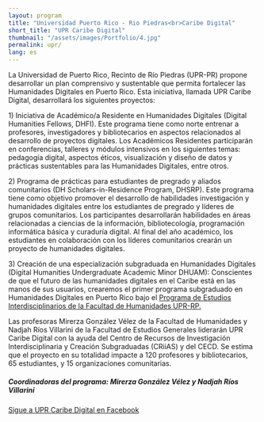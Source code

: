 ```yaml
---
layout: program
title: "Universidad Puerto Rico - Rio Piedras<br>Caribe Digital"
short_title: "UPR Caribe Digital"
thumbnail: "/assets/images/Portfolio/4.jpg"
permalink: upr/
lang: es
---
```


<div class="portfolio-details">
    <p>La Universidad de Puerto Rico, Recinto de Río Piedras (UPR-PR) propone desarrollar un plan comprensivo y sustentable que permita fortalecer las Humanidades Digitales en Puerto Rico. Esta iniciativa, llamada UPR Caribe Digital, desarrollará los siguientes proyectos:</p>
    <p>1) Iniciativa de Académico/a Residente en Humanidades Digitales (Digital Humanities Fellows, DHFI). Este programa tiene como norte entrenar a profesores, investigadores y bibliotecarios en aspectos relacionados al desarrollo de proyectos digitales. Los Académicos Residentes participarán en conferencias, talleres y módulos intensivos en los siguientes temas: pedagogía digital, aspectos éticos, visualización y diseño de datos y prácticas sustentables para las Humanidades Digitales, entre otros.
</p>
    <p>2) Programa de prácticas para estudiantes de pregrado y aliados comunitarios (DH Scholars-in-Residence Program, DHSRP). Este programa tiene como objetivo promover el desarrollo de habilidades investigación y humanidades digitales entre los estudiantes de pregrado y líderes de grupos comunitarios. Los participantes desarrollarán habilidades en áreas relacionadas a ciencias de la información, bibliotecología, programación informática básica y curaduría digital. Al final del año académico, los estudiantes en colaboración con los líderes comunitarios crearán un proyecto de humanidades digitales.  
</p>
    <p>3) Creación de una especialización subgraduada en Humanidades Digitales (Digital Humanities Undergraduate Academic Minor DHUAM): Conscientes de que el futuro de las humanidades digitales en el Caribe está en las manos de sus usuarios, crearemos el primer programa subgraduado en Humanidades Digitales en Puerto Rico bajo el <a href="http://humanidades.uprrp.edu/prei/">Programa de Estudios Interdisciplinarios de la Facultad de Humanidades UPR-RP.</a></p>
    <p>Las profesoras Mirerza González Vélez de la Facultad de Humanidades y Nadjah Ríos Villarini de la Facultad de Estudios Generales liderarán UPR Caribe Digital con la ayuda del Centro de Recursos de Investigación Interdisciplinaria y Creación Subgraduadas (CRiiAS) y del CECD. Se estima que el proyecto en su totalidad impacte a 120 profesores y bibliotecarios, 65 estudiantes, y 15 organizaciones comunitarias.
    </p>
        <div><h5>Coordinadoras del programa: Mirerza González Vélez y Nadjah Ríos Villarini</h5></div>
<div class="project-demo-btn">
    <a class="btn project-btn" href="https://www.facebook.com/UPRCaribeDigital/">Sigue a UPR Caribe Digital en Facebook</a>
</div>
</div>
